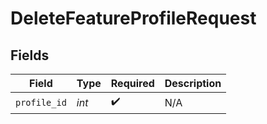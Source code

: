# DeleteFeatureProfileRequest


## Fields

| Field              | Type               | Required           | Description        |
| ------------------ | ------------------ | ------------------ | ------------------ |
| `profile_id`       | *int*              | :heavy_check_mark: | N/A                |